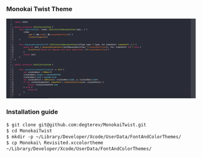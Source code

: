 ### Monokai Twist Theme

![monokai](./monokai.png)

### Installation guide

```
$ git clone git@github.com:degterev/MonokaiTwist.git
$ cd MonokaiTwist
$ mkdir -p ~/Library/Developer/Xcode/UserData/FontAndColorThemes/
$ cp Monokai\ Revisited.xccolortheme ~/Library/Developer/Xcode/UserData/FontAndColorThemes/
```